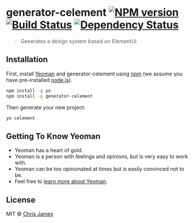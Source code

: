 # generator-celement [![NPM version][npm-image]][npm-url] [![Build Status][travis-image]][travis-url] [![Dependency Status][daviddm-image]][daviddm-url]
> Generates a design system based on ElementUI

## Installation

First, install [Yeoman](http://yeoman.io) and generator-celement using [npm](https://www.npmjs.com/) (we assume you have pre-installed [node.js](https://nodejs.org/)).

```bash
npm install -g yo
npm install -g generator-celement
```

Then generate your new project:

```bash
yo celement
```

## Getting To Know Yeoman

 * Yeoman has a heart of gold.
 * Yeoman is a person with feelings and opinions, but is very easy to work with.
 * Yeoman can be too opinionated at times but is easily convinced not to be.
 * Feel free to [learn more about Yeoman](http://yeoman.io/).

## License

MIT © [Chris James]()


[npm-image]: https://badge.fury.io/js/generator-celement.svg
[npm-url]: https://npmjs.org/package/generator-celement
[travis-image]: https://travis-ci.org/cajames/generator-celement.svg?branch=master
[travis-url]: https://travis-ci.org/cajames/generator-celement
[daviddm-image]: https://david-dm.org/cajames/generator-celement.svg?theme=shields.io
[daviddm-url]: https://david-dm.org/cajames/generator-celement
